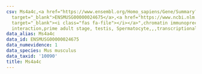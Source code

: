 ```yaml
---
csv: Ms4a4c,<a href="https://www.ensembl.org/Homo_sapiens/Gene/Summary?db=core;g=ENSMUSG00000024675"
  target="_blank">ENSMUSG00000024675</a>,<a href="https://www.ncbi.nlm.nih.gov/pubmed/25450459"
  target="_blank"><i class="fas fa-file"></i></a>",chromatin immunoprecipitation assay,direct
  interaction,prime adult stage, testis, Spermatocyte,,,transcriptional regulation,
data_alias: Ms4a4c
data_id: ENSMUSG00000024675
data_numevidence: 1
data_species: Mus musculus
data_taxid: '10090'
title: Ms4a4c
---
```


